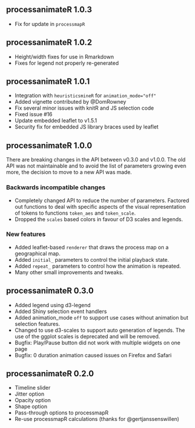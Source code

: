 ## processanimateR 1.0.3

* Fix for update in `processmapR`

## processanimateR 1.0.2

* Height/width fixes for use in Rmarkdown
* Fixes for legend not properly re-generated 

## processanimateR 1.0.1

* Integration with `heuristicsmineR` for `animation_mode="off"`
* Added vignette contributed by @DomRowney
* Fix several minor issues with knitR and JS selection code
* Fixed issue #16
* Update embedded leaflet to v1.5.1
* Security fix for embedded JS library braces used by leaflet

## processanimateR 1.0.0

There are breaking changes in the API between v0.3.0 and v1.0.0. The old API was not maintainable and to avoid the list of parameters growing even more, the decision to move to a new API was made.

### Backwards incompatible changes

* Completely changed API to reduce the number of parameters. Factored out functions to deal with specific aspects of the visual representation of tokens to functions `token_aes` and `token_scale`.
* Dropped the `scales` based colors in favour of D3 scales and legends.

### New features

* Added leaflet-based `renderer` that draws the process map on a geographical map.
* Added `initial_` parameters to control the initial playback state.
* Added `repeat_` parameters to control how the animation is repeated.
* Many other small improvements and tweaks.

## processanimateR 0.3.0

* Added legend using d3-legend
* Added Shiny selection event handlers
* Added animation_mode `off` to support use cases without animation but selection features.
* Changed to use d3-scales to support auto generation of legends. The use of the ggplot scales is deprecated and will be removed.
* Bugfix: Play/Pause button did not work with multiple widgets on one page
* Bugfix: 0 duration animation caused issues on Firefox and Safari

## processanimateR 0.2.0

* Timeline slider
* Jitter option
* Opacity option
* Shape option
* Pass-through options to processmapR
* Re-use processmapR calculations (thanks for @gertjanssenswillen)
